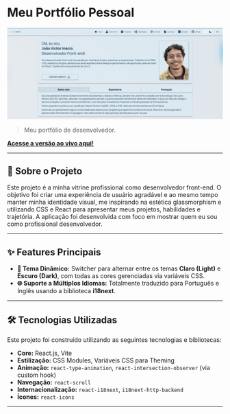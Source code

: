 # Meu Portfólio Pessoal

![Prévia do Portfólio](./src/assets/img/screenshot.jpg)

> Meu portfólio de desenvolvedor.

**[Acesse a versão ao vivo aqui!](https://portfolio-joao-victor-inacio.vercel.app/)**

---
## 📜 Sobre o Projeto
Este projeto é a minha vitrine profissional como desenvolvedor front-end. O objetivo foi criar uma experiência de usuário agradável e ao mesmo tempo manter minha identidade visual, me inspirando na estética glassmorphism e utilizando CSS e React para apresentar meus projetos, habilidades e trajetória. A aplicação foi desenvolvida com foco em mostrar quem eu sou como profissional desenvolvedor.

---

## ✨ Features Principais

* **🎨 Tema Dinâmico:** Switcher para alternar entre os temas **Claro (Light)** e **Escuro (Dark)**, com todas as cores gerenciadas via variáveis CSS.
* **🌐 Suporte a Múltiplos Idiomas:** Totalmente traduzido para Português e Inglês usando a biblioteca **i18next**.
---

## 🛠️ Tecnologias Utilizadas

Este projeto foi construído utilizando as seguintes tecnologias e bibliotecas:

* **Core:** React.js, Vite
* **Estilização:** CSS Modules, Variáveis CSS para Theming
* **Animação:** `react-type-animation`, `react-intersection-observer` (via custom hook)
* **Navegação:** `react-scroll`
* **Internacionalização:** `react-i18next`, `i18next-http-backend`
* **Ícones:** `react-icons`

---
